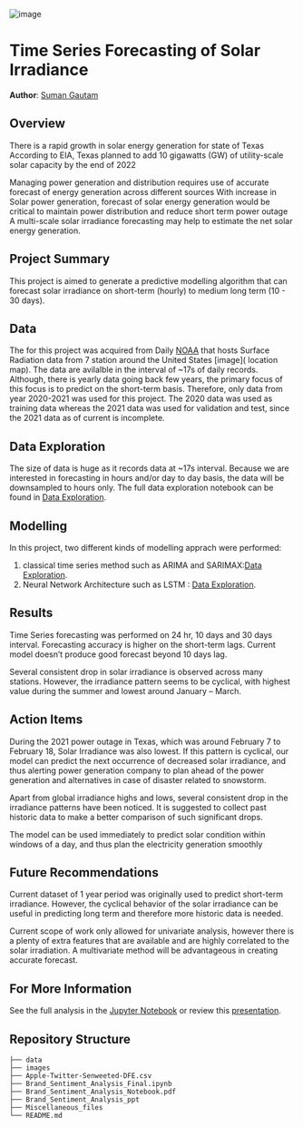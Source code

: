 ![image](https://github.com/sgautam666/Time_Series_Forecasting_of_Solar_Irradiance/blob/main/images/_1080px_landscape.jpg)

# Time Series Forecasting of Solar Irradiance

**Author**: [Suman Gautam](mailto:smngeo@gmail.com)

## Overview

There is a rapid growth in solar energy generation for state of Texas
According to EIA, Texas planned to add 10 gigawatts (GW) of utility-scale solar capacity by the end of 2022

Managing power generation and distribution requires use of accurate forecast of energy generation across different sources
With increase in Solar power generation, forecast of solar energy generation would be critical to maintain power distribution and reduce short term power outage 
A multi-scale solar irradiance forecasting may help to estimate the net solar energy generation.


## Project Summary

This project is aimed to generate a predictive modelling algorithm that can forecast solar irradiance on short-term (hourly) to medium long term (10 - 30 days). 

## Data

The for this project was acquired from Daily [NOAA](https://gml.noaa.gov/aftp/data/radiation/surfrad/) that hosts Surface Radiation data from 7 station around the United States [image]( location map). The data are avilalble in the interval of ~17s of daily records. Although, there is yearly data going back few years, the primary focus of this focus is to predict on the short-term basis. Therefore, only data from year 2020-2021 was used for this project. The 2020 data was used as training data whereas the 2021 data was used for validation and test, since the 2021 data as of current is incomplete. 

## Data Exploration

The size of data is huge as it records data at ~17s interval. Because we are interested in forecasting in hours and/or day to day basis, the data will be downsampled to hours only. The full data exploration notebook can be found in [Data Exploration](./Surfrad_data_collection.ipynb).

## Modelling 
In this project, two different kinds of modelling apprach were performed: 
1. classical time series method such as ARIMA and SARIMAX:[Data Exploration](./Surfrad_data_collection.ipynb).
2. Neural Network Architecture such as LSTM : [Data Exploration](./Surfrad_data_collection.ipynb).

## Results

Time Series forecasting was performed on 24 hr, 10 days and 30 days interval. Forecasting accuracy is higher on the short-term lags. Current model doesn’t produce good forecast beyond 10 days lag. 

Several consistent drop in solar irradiance is observed across many stations. However, the irradiance pattern seems to be cyclical, with highest value during the summer and lowest around January – March.


## Action Items
During the 2021 power outage in Texas, which was around February 7 to February 18, Solar Irradiance was also lowest. If this pattern is cyclical, our model can predict the next occurrence of decreased solar irradiance, and thus alerting power generation company to plan ahead of the power generation and alternatives in case of disaster related to snowstorm. 

Apart from global irradiance highs and lows, several consistent drop in the irradiance patterns have been noticed. It is suggested to collect past historic data to make a better comparison of such significant drops.

The model can be used immediately to predict solar condition within windows of a day, and thus plan the electricity generation smoothly

##  Future Recommendations
Current dataset of 1 year period was originally used to predict short-term irradiance. However, the cyclical behavior of the solar irradiance can be useful in predicting long term and therefore more historic data is needed.

Current scope of work only allowed for univariate analysis, however there is a plenty of extra features that are available and are highly correlated to the solar irradiation. A multivariate method will be advantageous in creating accurate forecast.

## For More Information

See the full analysis in the [Jupyter Notebook](./final_model.ipynb) or review this [presentation]().



## Repository Structure

```
├── data
├── images
├── Apple-Twitter-Senweeted-DFE.csv
├── Brand_Sentiment_Analysis_Final.ipynb
├── Brand_Sentiment_Analysis_Notebook.pdf
├── Brand_Sentiment_Analysis_ppt
├── Miscellaneous_files
└── README.md
```